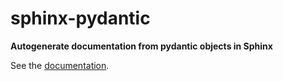 sphinx-pydantic
===============

**Autogenerate documentation from pydantic objects in Sphinx**

See the [documentation]().